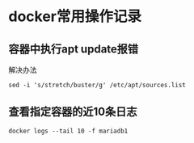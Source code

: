 # docker常用操作记录

## 容器中执行apt update报错
解决办法
```
sed -i 's/stretch/buster/g' /etc/apt/sources.list
```

## 查看指定容器的近10条日志
```
docker logs --tail 10 -f mariadb1
```
